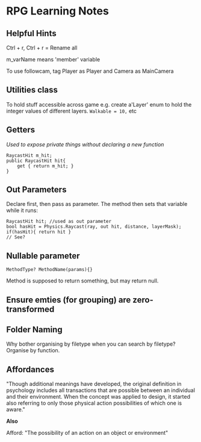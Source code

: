 # RPG Learning Notes

## Helpful Hints
Ctrl + r, Ctrl + r = Rename all

m_varName means 'member' variable

To use followcam, tag Player as Player and Camera as MainCamera

## Utilities class
To hold stuff accessible across game
e.g. create a'Layer' enum to hold the integer values of different layers. `Walkable = 10,` etc


## Getters

*Used to expose private things without declaring a new function*

```
RaycastHit m_hit;
public RaycastHit hit{
	get { return m_hit; }
}
```

## Out Parameters
Declare first, then pass as parameter. The method then sets that variable while it runs:
``` 
RaycastHit hit; //used as out parameter
bool hasHit = Physics.Raycast(ray, out hit, distance, layerMask);
if(hasHit){ return hit }
// See?
```

## Nullable parameter
```
MethodType? MethodName(params){}
```
Method is supposed to return something, but may return null.

## Ensure emties (for grouping) are zero-transformed

## Folder Naming
Why bother organising by filetype when you can search by filetype?
Organise by function.

## Affordances
"Though additional meanings have developed, the original definition in psychology includes all transactions that are possible between an individual and their environment. When the concept was applied to design, it started also referring to only those physical action possibilities of which one is aware."

**Also**

Afford:
"The possibility of an action on an object or environment"